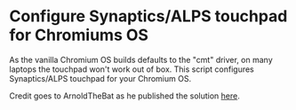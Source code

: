 # Configure Synaptics/ALPS touchpad for Chromiums OS

As the vanilla Chromium OS builds defaults to the "cmt" driver, on many laptops the touchpad won't work out of box. This script configures Synaptics/ALPS touchpad for your Chromium OS.

Credit goes to ArnoldTheBat as he published the solution [here](http://arnoldthebat.co.uk/wordpress/2013/01/08/how-to-get-the-touch-pad-working-in-chromium-os/).